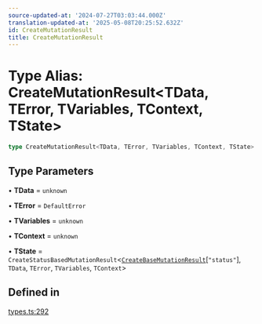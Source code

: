 ```yaml
---
source-updated-at: '2024-07-27T03:03:44.000Z'
translation-updated-at: '2025-05-08T20:25:52.632Z'
id: CreateMutationResult
title: CreateMutationResult
---
```


# Type Alias: CreateMutationResult\<TData, TError, TVariables, TContext, TState\>

```ts
type CreateMutationResult<TData, TError, TVariables, TContext, TState>: BaseMutationNarrowing<TData, TError, TVariables, TContext> & MapToSignals<OmitKeyof<TState, keyof BaseMutationNarrowing, "safely">>;
```

## Type Parameters

• **TData** = `unknown`

• **TError** = `DefaultError`

• **TVariables** = `unknown`

• **TContext** = `unknown`

• **TState** = `CreateStatusBasedMutationResult`\<[`CreateBaseMutationResult`](createbasemutationresult.md)\[`"status"`\], `TData`, `TError`, `TVariables`, `TContext`\>

## Defined in

[types.ts:292](https://github.com/TanStack/query/blob/dac5da5416b82b0be38a8fb34dde1fc6670f0a59/packages/angular-query-experimental/src/types.ts#L292)
